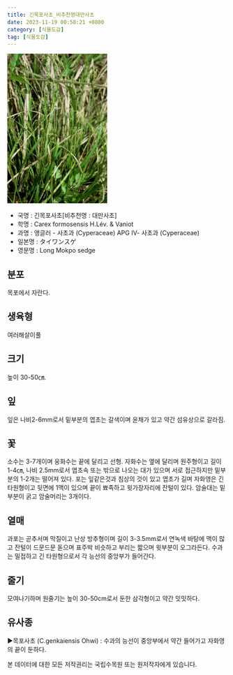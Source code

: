 ```yaml
---
title: 긴목포사초_비추천명대만사초
date: 2023-11-19 00:58:21 +0800
category: [식물도감]
tag: [식물도감]
---
```




![긴목포사초[비추천명 : 대만사초]](/assets/img/fileUpload/plants/basic/Cyperaceae/Carex/4713/1_th2.JPG)
- 국명 : 긴목포사초[비추천명 : 대만사초]
- 학명 : Carex formosensis H.Lév. & Vaniot
- 과명 : 앵글러 - 사초과 (Cyperaceae) APG Ⅳ- 사초과 (Cyperaceae)
- 일본명 : タイワンスゲ
- 영문명 : Long Mokpo sedge


## 분포
목포에서 자란다.
## 생육형
여러해살이풀
## 크기
높이 30-50㎝.
## 잎
잎은 나비2-6mm로서 밑부분의 엽초는 갈색이며 윤채가 있고 약간 섬유상으로 갈라짐.
## 꽃
소수는 3-7개이며 웅화수는 끝에 달리고 선형. 자화수는 옆에 달리며 원주형이고 길이 1-4㎝, 나비 2.5mm로서 엽초속 또는 밖으로 나오는 대가 있으며 서로 접근하지만 밑부분의 1-2개는 떨어져 있다. 포는 잎같은것과 침상의 것이 있고 엽초가 길며 자화영은 긴 타원형이고 뒷면에 1맥이 있으며 끝이 뾰족하고 윗가장자리에 잔털이 있다. 암술대는 밑부분이 굵고 암술머리는 3개이다.
## 열매
과포는 곧추서며 막질이고 난상 방추형이며 길이 3-3.5mm로서 연녹색 바탕에 맥이 많고 잔털이 드문드문 돋으며 표주박 비슷하고 부리는 짧으며 윗부분이 오그라든다. 수과는 밀접하고 긴 타원형으로서 각 능선의 중앙부가 들어간다.
## 줄기
모여나기하며 원줄기는 높이 30-50cm로서 둔한 삼각형이고 약간 밋밋하다.
## 유사종
▶목포사초 (C.genkaiensis Ohwi) : 수과의 능선이 중앙부에서 약간 들어가고 자화영의 끝이 둔하다.






본 데이터에 대한 모든 저작권리는 국립수목원 또는 원저작자에게 있습니다.
